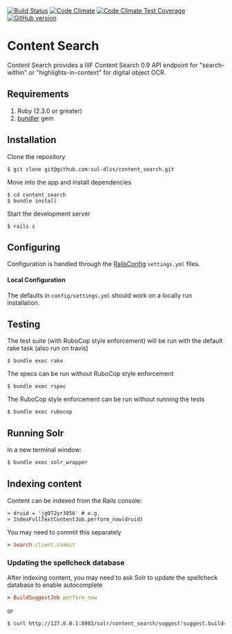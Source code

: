 [![Build Status](https://travis-ci.org/sul-dlss/content_search.svg?branch=master)](https://travis-ci.org/sul-dlss/content_search)
[![Code Climate](https://codeclimate.com/github/sul-dlss/content_search/badges/gpa.svg)](https://codeclimate.com/github/sul-dlss/content_search)
[![Code Climate Test Coverage](https://codeclimate.com/github/sul-dlss/content_search/badges/coverage.svg)](https://codeclimate.com/github/sul-dlss/content_search/coverage)
[![GitHub version](https://badge.fury.io/gh/sul-dlss%2Fcontent_search.svg)](https://badge.fury.io/gh/sul-dlss%2Fcontent_search)

# Content Search

Content Search provides a IIIF Content Search 0.9 API endpoint for "search-within" or "highlights-in-context" for digital object OCR.

## Requirements

1. Ruby (2.3.0 or greater)
2. [bundler](http://bundler.io/) gem

## Installation

Clone the repository

    $ git clone git@github.com:sul-dlss/content_search.git

Move into the app and install dependencies

    $ cd content_search
    $ bundle install

Start the development server

    $ rails s

## Configuring

Configuration is handled through the [RailsConfig](/railsconfig/config) `settings.yml` files.

#### Local Configuration

The defaults in `config/settings.yml` should work on a locally run installation.

## Testing

The test suite (with RuboCop style enforcement) will be run with the default rake task (also run on travis)

    $ bundle exec rake

The specs can be run without RuboCop style enforcement

    $ bundle exec rspec

The RuboCop style enforcement can be run without running the tests

    $ bundle exec rubocop
    
## Running Solr

In a new terminal window:

```bash
$ bundle exec solr_wrapper
```

## Indexing content

Content can be indexed from the Rails console:

```
> druid = 'jg072yr3056' # e.g.
> IndexFullTextContentJob.perform_now(druid)
```
You may need to commit this separately

```ruby
> Search.client.commit
```

### Updating the spellcheck database

After indexing content, you may need to ask Solr to update the spellcheck database to enable autocomplete

```ruby
> BuildSuggestJob.perform_now
```

or

```sh
$ curl http://127.0.0.1:8983/solr/content_search/suggest?suggest.build=true
```
